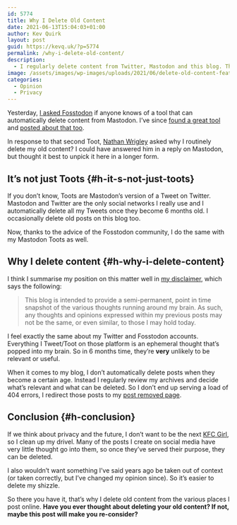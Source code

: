 ```yaml
---
id: 5774
title: Why I Delete Old Content
date: 2021-06-13T15:04:03+01:00
author: Kev Quirk
layout: post
guid: https://kevq.uk/?p=5774
permalink: /why-i-delete-old-content/
description:
  - I regularly delete content from Twitter, Mastodon and this blog. This may seem strange to many people, so this post explains why I do that.
image: /assets/images/wp-images/uploads/2021/06/delete-old-content-feature.png
categories:
  - Opinion
  - Privacy
---
```

<p class="medium">
  Yesterday, <a href="https://fosstodon.org/web/statuses/106392565140132174" target="_blank" rel="noreferrer noopener">I asked Fosstodon</a> if anyone knows of a tool that can automatically delete content from Mastodon. I&#8217;ve since <a href="https://forget.codl.fr/" target="_blank" rel="noreferrer noopener">found a great tool</a> and <a href="https://fosstodon.org/web/statuses/106402297009662663" target="_blank" rel="noreferrer noopener">posted about that too</a>.
</p>

In response to that second Toot, <a href="https://wpbuilds.social/@nathan" target="_blank" rel="noreferrer noopener">Nathan Wrigley</a> asked why I routinely delete my old content? I could have answered him in a reply on Mastodon, but thought it best to unpick it here in a longer form.

## It&#8217;s not just Toots  {#h-it-s-not-just-toots}

If you don&#8217;t know, Toots are Mastodon&#8217;s version of a Tweet on Twitter. Mastodon and Twitter are the only social networks I really use and I automatically delete all my Tweets once they become 6 months old. I occasionally delete old posts on this blog too.

Now, thanks to the advice of the Fosstodon community, I do the same with my Mastodon Toots as well.

## Why I delete content {#h-why-i-delete-content}

I think I summarise my position on this matter well in [my disclaimer](https://kevq.uk/disclaimer/), which says the following:

<blockquote class="wp-block-quote">
  <p>
    This blog is intended to provide a semi-permanent, point in time snapshot of the various thoughts running around my brain. As such, any thoughts and opinions expressed within my previous posts may not be the same, or even similar, to those I may hold today.
  </p>
</blockquote>

I feel exactly the same about my Twitter and Fosstodon accounts. Everything I Tweet/Toot on those platform is an ephemeral thought that&#8217;s popped into my brain. So in 6 months time, they&#8217;re **very** unlikely to be relevant or useful.

When it comes to my blog, I don&#8217;t automatically delete posts when they become a certain age. Instead I regularly review my archives and decide what&#8217;s relevant and what can be deleted. So I don&#8217;t end up serving a load of 404 errors, I redirect those posts to my [post removed page](https://kevq.uk/post-removed/).

## Conclusion {#h-conclusion}

If we think about privacy and the future, I don&#8217;t want to be the next <a href="https://kevq.uk/privacy-vs-i-have-nothing-to-hide/#the-future" target="_blank" rel="noreferrer noopener">KFC Girl</a>, so I clean up my drivel. Many of the posts I create on social media have very little thought go into them, so once they&#8217;ve served their purpose, they can be deleted.

I also wouldn&#8217;t want something I&#8217;ve said years ago be taken out of context (or taken correctly, but I&#8217;ve changed my opinion since). So it&#8217;s easier to delete my shizzle.

So there you have it, that&#8217;s why I delete old content from the various places I post online. **Have you ever thought about deleting your old content? If not, maybe this post will make you re-consider?**
